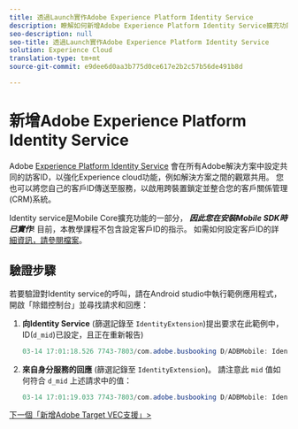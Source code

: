 ```yaml
---
title: 透過Launch實作Adobe Experience Platform Identity Service
description: 瞭解如何新增Adobe Experience Platform Identity Service擴充功能，並使用「設定客戶ID」動作來收集客戶ID。 本課是「在Mobile android應用程式中實作Experience cloud」教學課程的一部分。
seo-description: null
seo-title: 透過Launch實作Adobe Experience Platform Identity Service
solution: Experience Cloud
translation-type: tm+mt
source-git-commit: e9dee6d0aa3b775d0ce617e2b2c57b56de491b8d

---
```



# 新增Adobe Experience Platform Identity Service

Adobe [Experience Platform Identity Service](https://docs.adobe.com/content/help/en/id-service/using/home.html) 會在所有Adobe解決方案中設定共同的訪客ID，以強化Experience cloud功能，例如解決方案之間的觀眾共用。  您也可以將您自己的客戶ID傳送至服務，以啟用跨裝置鎖定並整合您的客戶關係管理(CRM)系統。

Identity service是Mobile Core擴充功能的一部分， ***因此您在安裝Mobile SDK時已實作***! 目前，本教學課程不包含設定客戶ID的指示。 如需如何設定客戶ID的詳 [細資訊，請參閱檔案](https://aep-sdks.gitbook.io/docs/using-mobile-extensions/mobile-core/identity/identity-api-reference)。

## 驗證步驟

若要驗證對Identity service的呼叫，請在Android studio中執行範例應用程式，開啟「除錯控制台」並尋找請求和回應：

1. **向Identity Service** (篩選記錄至 `IdentityExtension`)提出要求在此範例中，ID(`d_mid`)已設定，且正在重新報告)

   ```java
   03-14 17:01:18.526 7743-7803/com.adobe.busbooking D/ADBMobile: IdentityExtension - Sending request (https://dpm.demdex.net/id?d_mid=59651426340521082405908216148091920022&d_ver=2&d_orgid=7ABB3E6A5A7491460A495D61%40AdobeOrg)
   ```

1. **來自身分服務的回應** (篩選記錄至 `IdentityExtension`)。 請注意此 `mid` 值如何符合 `d_mid` 上述請求中的值：

   ```java
   03-14 17:01:19.033 7743-7803/com.adobe.busbooking D/ADBMobile: IdentityExtension - Received ID response (mid: 59651426340521082405908216148091920022, blob: j8Odv6LonN4r3an7LhD3WZrU1bUpAkFkkiY1ncBR96t2PTI, hint: 9, ttl: 604800
   ```

[下一個「新增Adobe Target VEC支援」&gt;](target-vec.md)
